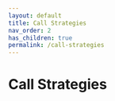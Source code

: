 ```yaml
---
layout: default
title: Call Strategies
nav_order: 2
has_children: true
permalink: /call-strategies
---
```


# Call Strategies